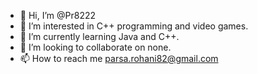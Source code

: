 - 👋 Hi, I’m @Pr8222
- 👀 I’m interested in C++ programming and video games.
- 🌱 I’m currently learning Java and C++.
- 💞️ I’m looking to collaborate on none.
- 📫 How to reach me parsa.rohani82@gmail.com

<!---
Pr8222/Pr8222 is a ✨ special ✨ repository because its `README.md` (this file) appears on your GitHub profile.
You can click the Preview link to take a look at your changes.
--->
